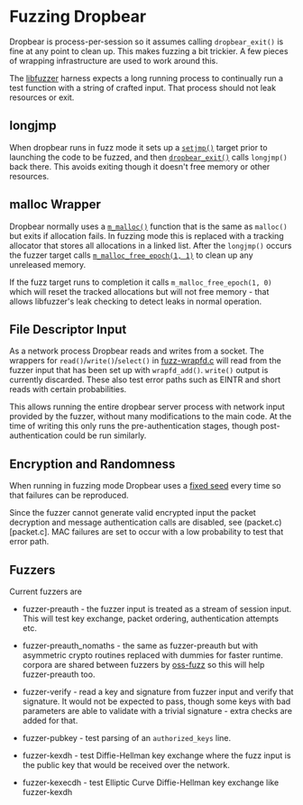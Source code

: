 # Fuzzing Dropbear

Dropbear is process-per-session so it assumes calling `dropbear_exit()`
is fine at any point to clean up. This makes fuzzing a bit trickier. 
A few pieces of wrapping infrastructure are used to work around this.

The [libfuzzer](http://llvm.org/docs/LibFuzzer.html#fuzz-target) harness
expects a long running process to continually run a test function with 
a string of crafted input. That process should not leak resources or exit.

## longjmp

When dropbear runs in fuzz mode it sets up a 
[`setjmp()`](http://man7.org/linux/man-pages/man3/setjmp.3.html) target prior 
to launching the code to be fuzzed, and then [`dropbear_exit()`](dbutil.c#L125)
calls `longjmp()` back there. This avoids exiting though it doesn't free 
memory or other resources.

## malloc Wrapper

Dropbear normally uses a [`m_malloc()`](dbmalloc.c) function that is the same as `malloc()` but
exits if allocation fails. In fuzzing mode this is replaced with a tracking allocator
that stores all allocations in a linked list. After the `longjmp()` occurs the fuzzer target
calls [`m_malloc_free_epoch(1, 1)`](dbmalloc.c) to clean up any unreleased memory.

If the fuzz target runs to completion it calls `m_malloc_free_epoch(1, 0)` which will reset 
the tracked allocations but will not free memory - that allows libfuzzer's leak checking
to detect leaks in normal operation.

## File Descriptor Input

As a network process Dropbear reads and writes from a socket. The wrappers for
`read()`/`write()`/`select()` in [fuzz-wrapfd.c](fuzz-wrapfd.c) will read from the
fuzzer input that has been set up with `wrapfd_add()`. `write()` output is
currently discarded.
These also test error paths such as EINTR and short reads with certain probabilities.

This allows running the entire dropbear server process with network input provided by the
fuzzer, without many modifications to the main code. At the time of writing this 
only runs the pre-authentication stages, though post-authentication could be run similarly.

## Encryption and Randomness

When running in fuzzing mode Dropbear uses a [fixed seed](dbrandom.c#L185)
every time so that failures can be reproduced. 

Since the fuzzer cannot generate valid encrypted input the packet decryption and
message authentication calls are disabled, see (packet.c)[packet.c]. 
MAC failures are set to occur with a low probability to test that error path.

## Fuzzers

Current fuzzers are

- fuzzer-preauth - the fuzzer input is treated as a stream of session input. This will
  test key exchange, packet ordering, authentication attempts etc.

- fuzzer-preauth_nomaths - the same as fuzzer-preauth but with asymmetric crypto
  routines replaced with dummies for faster runtime. corpora are shared 
  between fuzzers by [oss-fuzz](https://github.com/google/oss-fuzz) so this 
  will help fuzzer-preauth too.

- fuzzer-verify - read a key and signature from fuzzer input and verify that signature. 
  It would not be expected to pass, though some keys with bad parameters are 
  able to validate with a trivial signature - extra checks are added for that.

- fuzzer-pubkey - test parsing of an `authorized_keys` line.

- fuzzer-kexdh - test Diffie-Hellman key exchange where the fuzz input is the 
  public key that would be received over the network.

- fuzzer-kexecdh - test Elliptic Curve Diffie-Hellman key exchange like fuzzer-kexdh
